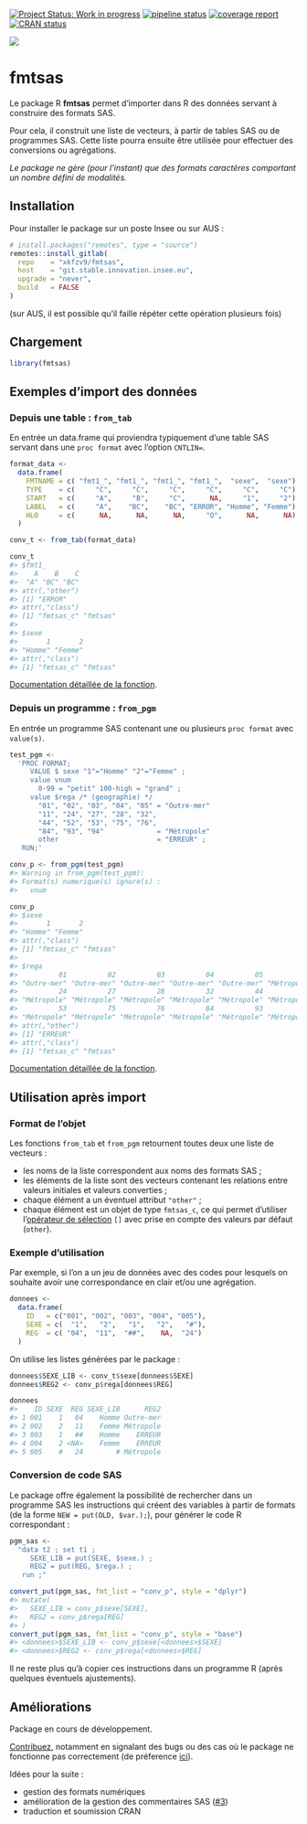 
<!-- README.md is generated from README.Rmd. Please edit that file -->

<!-- badges: start -->
[![Project Status: Work in progress](https://www.repostatus.org/badges/latest/wip.svg)](https://www.repostatus.org/#wip)
[![pipeline status](https://git.stable.innovation.insee.eu/xkfzv9/fmtsas/badges/master/pipeline.svg)](https://git.stable.innovation.insee.eu/xkfzv9/fmtsas/pipelines)
[![coverage report](https://git.stable.innovation.insee.eu/xkfzv9/fmtsas/badges/master/coverage.svg)](https://git.stable.innovation.insee.eu/xkfzv9/fmtsas/commits/master)
[![CRAN status](https://www.r-pkg.org/badges/version/fmtsas)](https://cran.r-project.org/package=fmtsas)
<!-- badges: end -->

![](https://git.stable.innovation.insee.eu/uploads/-/system/project/avatar/3136/visuel_fmt_sas.png?width=64)

# fmtsas

Le package R **fmtsas** permet d’importer dans R des données servant à
construire des formats SAS.

Pour cela, il construit une liste de vecteurs, à partir de tables SAS ou
de programmes SAS. Cette liste pourra ensuite être utilisée pour
effectuer des conversions ou agrégations.

*Le package ne gère (pour l’instant) que des formats caractères
comportant un nombre défini de modalités.*

## Installation

Pour installer le package sur un poste Insee ou sur AUS :

``` r
# install.packages("remotes", type = "source")
remotes::install_gitlab(
  repo    = "xkfzv9/fmtsas",
  host    = "git.stable.innovation.insee.eu",
  upgrade = "never",
  build   = FALSE
)
```

(sur AUS, il est possible qu’il faille répéter cette opération plusieurs
fois)

## Chargement

``` r
library(fmtsas)
```

## Exemples d’import des données

### Depuis une table : `from_tab`

En entrée un data.frame qui proviendra typiquement d’une table SAS
servant dans une `proc format` avec l’option `CNTLIN=`.

``` r
format_data <- 
  data.frame(
    FMTNAME = c( "fmt1_", "fmt1_", "fmt1_", "fmt1_",  "sexe",  "sexe"),
    TYPE    = c(     "C",     "C",     "C",     "C",     "C",     "C"),
    START   = c(     "A",     "B",     "C",      NA,     "1",     "2"),
    LABEL   = c(     "A",    "BC",    "BC", "ERROR", "Homme", "Femme"),
    HLO     = c(      NA,      NA,      NA,     "O",      NA,      NA)
  )

conv_t <- from_tab(format_data)

conv_t
#> $fmt1_
#>    A    B    C 
#>  "A" "BC" "BC" 
#> attr(,"other")
#> [1] "ERROR"
#> attr(,"class")
#> [1] "fmtsas_c" "fmtsas"  
#> 
#> $sexe
#>       1       2 
#> "Homme" "Femme" 
#> attr(,"class")
#> [1] "fmtsas_c" "fmtsas"
```

[Documentation détaillée de la
fonction](http://xkfzv9.pages.innovation.insee.eu/fmtsas/reference/from_tab.html).
<!-- lien en dur, trouver un moyen de rendre cela portable -->

### Depuis un programme : `from_pgm`

En entrée un programme SAS contenant une ou plusieurs `proc format` avec
`value(s)`.

``` r
test_pgm <-
  'PROC FORMAT;
     VALUE $ sexe "1"="Homme" "2"="Femme" ;
     value vnum
       0-99 = "petit" 100-high = "grand" ; 
     value $rega /* (geographie) */
       "01", "02", "03", "04", "05" = "Outre-mer"
       "11", "24", "27", "28", "32",
       "44", "52", "53", "75", "76",
       "84", "93", "94"             = "Métropole"
       other                        = "ERREUR" ;
   RUN;'

conv_p <- from_pgm(test_pgm)
#> Warning in from_pgm(test_pgm): 
#> Format(s) numerique(s) ignore(s) :
#>   vnum

conv_p
#> $sexe
#>       1       2 
#> "Homme" "Femme" 
#> attr(,"class")
#> [1] "fmtsas_c" "fmtsas"  
#> 
#> $rega
#>          01          02          03          04          05          11 
#> "Outre-mer" "Outre-mer" "Outre-mer" "Outre-mer" "Outre-mer" "Métropole" 
#>          24          27          28          32          44          52 
#> "Métropole" "Métropole" "Métropole" "Métropole" "Métropole" "Métropole" 
#>          53          75          76          84          93          94 
#> "Métropole" "Métropole" "Métropole" "Métropole" "Métropole" "Métropole" 
#> attr(,"other")
#> [1] "ERREUR"
#> attr(,"class")
#> [1] "fmtsas_c" "fmtsas"
```

[Documentation détaillée de la
fonction](http://xkfzv9.pages.innovation.insee.eu/fmtsas/reference/from_pgm.html).
<!-- lien en dur, trouver un moyen de rendre cela portable -->

## Utilisation après import

### Format de l’objet

Les fonctions `from_tab` et `from_pgm` retournent toutes deux une liste
de vecteurs :

  - les noms de la liste correspondent aux noms des formats SAS ;
  - les éléments de la liste sont des vecteurs contenant les relations
    entre valeurs initiales et valeurs converties ;
  - chaque élément a un éventuel attribut `"other"` ;
  - chaque élément est un objet de type `fmtsas_c`, ce qui permet
    d’utiliser l’[opérateur de
    sélection](http://xkfzv9.pages.innovation.insee.eu/fmtsas/reference/extract.fmtsas_c.html)
    `[]` avec prise en compte des valeurs par défaut (`other`).

### Exemple d’utilisation

Par exemple, si l’on a un jeu de données avec des codes pour lesquels on
souhaite avoir une correspondance en clair et/ou une agrégation.

``` r
donnees <-
  data.frame(
    ID   = c("001", "002", "003", "004", "005"),
    SEXE = c(  "1",   "2",   "1",   "2",   "#"),
    REG  = c( "04",  "11",  "##",    NA,  "24")
  )
```

On utilise les listes générées par le package :

``` r
donnees$SEXE_LIB <- conv_t$sexe[donnees$SEXE]
donnees$REG2 <- conv_p$rega[donnees$REG]

donnees
#>    ID SEXE  REG SEXE_LIB      REG2
#> 1 001    1   04    Homme Outre-mer
#> 2 002    2   11    Femme Métropole
#> 3 003    1   ##    Homme    ERREUR
#> 4 004    2 <NA>    Femme    ERREUR
#> 5 005    #   24        # Métropole
```

### Conversion de code SAS

Le package offre également la possibilité de rechercher dans un
programme SAS les instructions qui créent des variables à partir de
formats (de la forme `NEW = put(OLD, $var.);`), pour générer le code R
correspondant :

``` r
pgm_sas <-
  "data t2 ; set t1 ;
     SEXE_LIB = put(SEXE, $sexe.) ;
     REG2 = put(REG, $rega.) ;
   run ;"

convert_put(pgm_sas, fmt_list = "conv_p", style = "dplyr")
#> mutate(
#>   SEXE_LIB = conv_p$sexe[SEXE],
#>   REG2 = conv_p$rega[REG]
#> )
convert_put(pgm_sas, fmt_list = "conv_p", style = "base")
#> <donnees>$SEXE_LIB <- conv_p$sexe[<donnees>$SEXE]
#> <donnees>$REG2 <- conv_p$rega[<donnees>$REG]
```

Il ne reste plus qu’à copier ces instructions dans un programme R (après
quelques éventuels ajustements).

## Améliorations

Package en cours de développement.

[Contribuez](https://git.stable.innovation.insee.eu/xkfzv9/fmtsas),
notamment en signalant des bugs ou des cas où le package ne fonctionne
pas correctement (de préference
[ici](https://git.stable.innovation.insee.eu/xkfzv9/fmtsas/issues)).

Idées pour la suite :

  - gestion des formats numériques
  - amélioration de la gestion des commentaires SAS
    ([\#3](https://git.stable.innovation.insee.eu/xkfzv9/fmtsas/issues/3))
  - traduction et soumission CRAN
